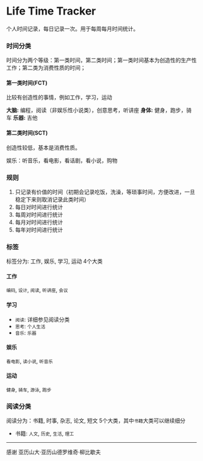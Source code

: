Life Time Tracker
=====================

个人时间记录，每日记录一次。用于每周每月时间统计。

### 时间分类

时间分为两个等级：第一类时间，第二类时间；第一类时间基本为创造性的生产性工作；第二类为消费性质的时间；

#### 第一类时间(FCT)

比较有创造性的事情，例如工作，学习，运动

**大脑:** 编程，阅读（非娱乐性小说类），创意思考，听讲座
**身体:** 健身，跑步，骑车
**乐器:** 吉他

#### 第二类时间(SCT)

创造性较低，基本是消费性质。

娱乐：听音乐，看电影，看话剧，看小说，购物

### 规则

1. 只记录有价值的时间（初期会记录吃饭，洗澡，等琐事时间，方便改进，一旦稳定下来则取消记录此类时间）
2. 每日对时间进行统计
3. 每周对时间进行统计
4. 每月对时间进行统计
5. 每年对时间进行统计

### 标签

标签分为: 工作, 娱乐, 学习, 运动 4个大类

#### 工作

`编码`, `设计`, `阅读`, `听讲座`, `会议`

#### 学习

- `阅读`: 详细参见阅读分类
- `思考`: `个人生活`
- `音乐`: `乐器`

#### 娱乐

`看电影`, `读小说`, `听音乐`

#### 运动

`健身`, `骑车`, `游泳`, `跑步`


### 阅读分类

阅读分为：书籍, 时事, 杂志, 论文, 短文 5个大类，其中`书籍`大类可以继续细分

- 书籍: `人文`, `历史`, `生活`, `理工`



-------------------------------------
感谢 亚历山大·亚历山德罗维奇·柳比歇夫
